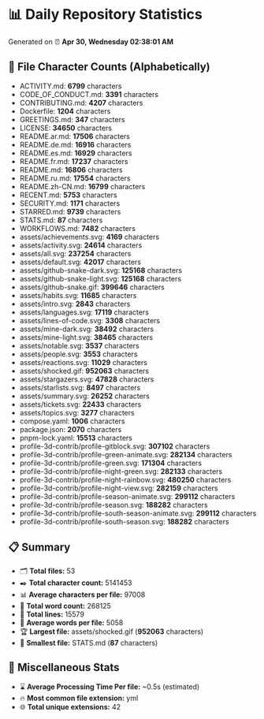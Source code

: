 # 📊 Daily Repository Statistics
Generated on ⏰ **Apr 30, Wednesday 02:38:01 AM**

## 📂 File Character Counts (Alphabetically)
- ACTIVITY.md: **6799** characters
- CODE_OF_CONDUCT.md: **3391** characters
- CONTRIBUTING.md: **4207** characters
- Dockerfile: **1204** characters
- GREETINGS.md: **347** characters
- LICENSE: **34650** characters
- README.ar.md: **17506** characters
- README.de.md: **16916** characters
- README.es.md: **16929** characters
- README.fr.md: **17237** characters
- README.md: **16806** characters
- README.ru.md: **17554** characters
- README.zh-CN.md: **16799** characters
- RECENT.md: **5753** characters
- SECURITY.md: **1171** characters
- STARRED.md: **9739** characters
- STATS.md: **87** characters
- WORKFLOWS.md: **7482** characters
- assets/achievements.svg: **4169** characters
- assets/activity.svg: **24614** characters
- assets/all.svg: **237254** characters
- assets/default.svg: **42017** characters
- assets/github-snake-dark.svg: **125168** characters
- assets/github-snake-light.svg: **125168** characters
- assets/github-snake.gif: **399646** characters
- assets/habits.svg: **11685** characters
- assets/intro.svg: **2843** characters
- assets/languages.svg: **17119** characters
- assets/lines-of-code.svg: **3308** characters
- assets/mine-dark.svg: **38492** characters
- assets/mine-light.svg: **38465** characters
- assets/notable.svg: **3537** characters
- assets/people.svg: **3553** characters
- assets/reactions.svg: **11029** characters
- assets/shocked.gif: **952063** characters
- assets/stargazers.svg: **47828** characters
- assets/starlists.svg: **8497** characters
- assets/summary.svg: **26252** characters
- assets/tickets.svg: **22433** characters
- assets/topics.svg: **3277** characters
- compose.yaml: **1006** characters
- package.json: **2070** characters
- pnpm-lock.yaml: **15513** characters
- profile-3d-contrib/profile-gitblock.svg: **307102** characters
- profile-3d-contrib/profile-green-animate.svg: **282134** characters
- profile-3d-contrib/profile-green.svg: **171304** characters
- profile-3d-contrib/profile-night-green.svg: **282133** characters
- profile-3d-contrib/profile-night-rainbow.svg: **480250** characters
- profile-3d-contrib/profile-night-view.svg: **282159** characters
- profile-3d-contrib/profile-season-animate.svg: **299112** characters
- profile-3d-contrib/profile-season.svg: **188282** characters
- profile-3d-contrib/profile-south-season-animate.svg: **299112** characters
- profile-3d-contrib/profile-south-season.svg: **188282** characters

## 📋 Summary
- 🗂️ **Total files:** 53
- ✒️ **Total character count:** 5141453
- 📊 **Average characters per file:** 97008
- 📝 **Total word count:** 268125
- 🧾 **Total lines:** 15579
- 📐 **Average words per file:** 5058
- 🏆 **Largest file:** assets/shocked.gif (**952063** characters)
- 🥉 **Smallest file:** STATS.md (**87** characters)

## 🌟 Miscellaneous Stats
- ⌛ **Average Processing Time Per file:** ~0.5s (estimated)
- 🔥 **Most common file extension:** yml
- 🌐 **Total unique extensions:** 42
